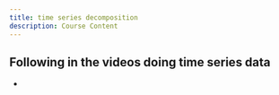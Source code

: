 ```yaml
---
title: time series decomposition
description: Course Content
---
```


Following in the videos doing time series data
-
-
